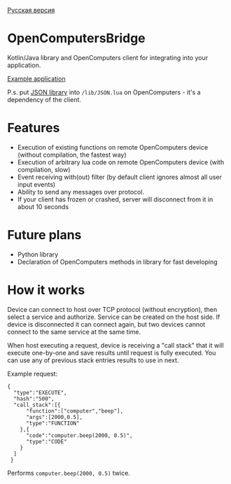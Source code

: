 [Русская версия](https://github.com/HeroBrine1st/OpenComputersBridge/blob/master/README-RU.md)
# OpenComputersBridge
Kotlin/Java library and OpenComputers client for integrating into your application.

[Example application](https://github.com/HeroBrine1st/OpenComputersBridge/blob/master/src/main/kotlin/ru/herobrine1st/ocbridge/Demo.kt)

P.s. put [JSON library](https://pastebin.com/ji28sbxU) into ``/lib/JSON.lua`` on OpenComputers - it's a dependency of the client.
# Features
* Execution of existing functions on remote OpenComputers device (without compilation, the fastest way)
* Execution of arbitrary lua code on remote OpenComputers device (with compilation, slow)
* Event receiving with(out) filter (by default client ignores almost all user input events)
* Ability to send any messages over protocol.
* If your client has frozen or crashed, server will disconnect from it in about 10 seconds

# Future plans
* Python library
* Declaration of OpenComputers methods in library for fast developing

# How it works
Device can connect to host over TCP protocol (without encryption), then select a service and authorize. Service can be created on the host side.
If device is disconnected it can connect again, but two devices cannot connect to the same service at the same time.

When host executing a request, device is receiving a "call stack" that it will execute one-by-one and save results until request is fully executed. 
You can use any of previous stack entries results to use in next.

Example request:

```
{
  "type":"EXECUTE",
  "hash":"500",
  "call_stack":[{
      "function":["computer","beep"],
      "args":[2000,0.5],
      "type":"FUNCTION"
    },{
      "code":"computer.beep(2000, 0.5)",
      "type":"CODE"
    }
  ]
 }
```
Performs ``computer.beep(2000, 0.5)`` twice.
